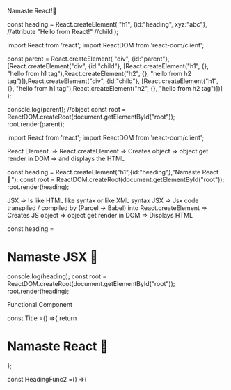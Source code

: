 Namaste React!🚀

const heading = React.createElement(
    "h1", 
    {id:"heading", xyz:"abc"}, //attribute
    "Hello from React!" //child
);


import React from 'react';
import ReactDOM from 'react-dom/client';

const parent = React.createElement(
    "div",
    {id:"parent"},
    [React.createElement("div", {id:"child"}, 
        [React.createElement("h1", {}, "hello from h1 tag"),React.createElement("h2", {}, "hello from h2 tag")]),React.createElement("div", {id:"child"}, 
    [React.createElement("h1", {}, "hello from h1 tag"),React.createElement("h2", {}, "hello from h2 tag")])]
);

console.log(parent); //object
const root = ReactDOM.createRoot(document.getElementById("root"));
root.render(parent);

import React from 'react';
import ReactDOM from 'react-dom/client';

React Element :=>
    React.createElement => 
                            Creates object => 
                                                object get render in DOM => 
                                                                                    and displays the HTML

const heading = React.createElement("h1",{id:"heading"},"Namaste React 🚀"); 
const root = ReactDOM.createRoot(document.getElementById("root"));
root.render(heading);


JSX => Is like HTML like syntax or like XML syntax
JSX => Jsx code transpiled / compiled by (Parcel -> Babel) into React.createElement => 
                                                            Creates JS object => 
                                                                            object get render in DOM => 
                                                                                            Displays HTML

const heading = <h1>Namaste JSX 🚀</h1>
console.log(heading);
const root = ReactDOM.createRoot(document.getElementById("root"));
root.render(heading);


Functional Component

const Title =() =>{
    return <div id="container">
        <h1 id="heading">Namaste React 🚀</h1>
    </div>
};


const HeadingFunc2 =() =>(
    <div id="container">
        <Title/>
        <h1 id="heading">Namaste function</h1>
    </div>
);

const root = ReactDOM.createRoot(document.getElementById("root"));
root.render(<HeadingFunc2/>);


import React from 'react';
import ReactDOM from 'react-dom/client';

const Header =() =>(
   <div id="container">
         <div className='flex items-center justify-between p-4 bg-blue-600 text-white shadow-md'>My logo</div>
         <input 
            className='ml-2 px-3 py-2 w-1/3 rounded-full focus:outline-none text-black' 
            type='text' 
            placeholder='search'
         />
         <div className='icon'>User Icon</div>
   </div>
);
 const root = ReactDOM.createRoot(document.getElementById("root"));
 root.render(<Header/>);


#Namaste Food
/********
 * Header
 * -logo
 * -nav item
 * Body
 * -search
 * -Restaurant Container
 *  - restaurant card
 * Footer
 * -contact
 * -address
 * -links
 */
